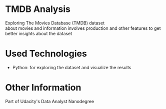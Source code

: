 # TMDB Analysis  

Exploring The Movies Database (TMDB) dataset  
about movies and information involves production and other features to get better insights about the dataset  

# Used Technologies  
* Python: for exploring the dataset and visualize the results  

# Other Information  
Part of Udacity's Data Analyst Nanodegree